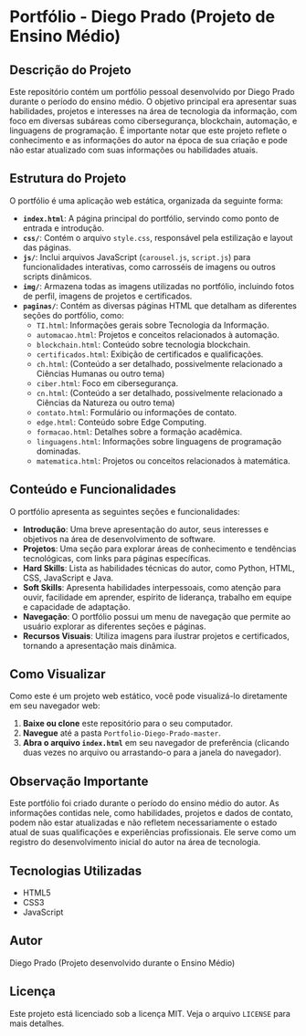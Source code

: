 # Portfólio - Diego Prado (Projeto de Ensino Médio)

## Descrição do Projeto

Este repositório contém um portfólio pessoal desenvolvido por Diego Prado durante o período do ensino médio. O objetivo principal era apresentar suas habilidades, projetos e interesses na área de tecnologia da informação, com foco em diversas subáreas como cibersegurança, blockchain, automação, e linguagens de programação. É importante notar que este projeto reflete o conhecimento e as informações do autor na época de sua criação e pode não estar atualizado com suas informações ou habilidades atuais.

## Estrutura do Projeto

O portfólio é uma aplicação web estática, organizada da seguinte forma:

*   **`index.html`**: A página principal do portfólio, servindo como ponto de entrada e introdução.
*   **`css/`**: Contém o arquivo `style.css`, responsável pela estilização e layout das páginas.
*   **`js/`**: Inclui arquivos JavaScript (`carousel.js`, `script.js`) para funcionalidades interativas, como carrosséis de imagens ou outros scripts dinâmicos.
*   **`img/`**: Armazena todas as imagens utilizadas no portfólio, incluindo fotos de perfil, imagens de projetos e certificados.
*   **`paginas/`**: Contém as diversas páginas HTML que detalham as diferentes seções do portfólio, como:
    *   `TI.html`: Informações gerais sobre Tecnologia da Informação.
    *   `automacao.html`: Projetos e conceitos relacionados à automação.
    *   `blockchain.html`: Conteúdo sobre tecnologia blockchain.
    *   `certificados.html`: Exibição de certificados e qualificações.
    *   `ch.html`: (Conteúdo a ser detalhado, possivelmente relacionado a Ciências Humanas ou outro tema)
    *   `ciber.html`: Foco em cibersegurança.
    *   `cn.html`: (Conteúdo a ser detalhado, possivelmente relacionado a Ciências da Natureza ou outro tema)
    *   `contato.html`: Formulário ou informações de contato.
    *   `edge.html`: Conteúdo sobre Edge Computing.
    *   `formacao.html`: Detalhes sobre a formação acadêmica.
    *   `linguagens.html`: Informações sobre linguagens de programação dominadas.
    *   `matematica.html`: Projetos ou conceitos relacionados à matemática.

## Conteúdo e Funcionalidades

O portfólio apresenta as seguintes seções e funcionalidades:

*   **Introdução**: Uma breve apresentação do autor, seus interesses e objetivos na área de desenvolvimento de software.
*   **Projetos**: Uma seção para explorar áreas de conhecimento e tendências tecnológicas, com links para páginas específicas.
*   **Hard Skills**: Lista as habilidades técnicas do autor, como Python, HTML, CSS, JavaScript e Java.
*   **Soft Skills**: Apresenta habilidades interpessoais, como atenção para ouvir, facilidade em aprender, espírito de liderança, trabalho em equipe e capacidade de adaptação.
*   **Navegação**: O portfólio possui um menu de navegação que permite ao usuário explorar as diferentes seções e páginas.
*   **Recursos Visuais**: Utiliza imagens para ilustrar projetos e certificados, tornando a apresentação mais dinâmica.

## Como Visualizar

Como este é um projeto web estático, você pode visualizá-lo diretamente em seu navegador web:

1.  **Baixe ou clone** este repositório para o seu computador.
2.  **Navegue** até a pasta `Portfolio-Diego-Prado-master`.
3.  **Abra o arquivo `index.html`** em seu navegador de preferência (clicando duas vezes no arquivo ou arrastando-o para a janela do navegador).

## Observação Importante

Este portfólio foi criado durante o período do ensino médio do autor. As informações contidas nele, como habilidades, projetos e dados de contato, podem não estar atualizadas e não refletem necessariamente o estado atual de suas qualificações e experiências profissionais. Ele serve como um registro do desenvolvimento inicial do autor na área de tecnologia.

## Tecnologias Utilizadas

*   HTML5
*   CSS3
*   JavaScript

## Autor

Diego Prado (Projeto desenvolvido durante o Ensino Médio)

## Licença

Este projeto está licenciado sob a licença MIT. Veja o arquivo `LICENSE` para mais detalhes.


